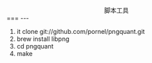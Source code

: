 <center>脚本工具</center >
===
---

1. it clone git://github.com/pornel/pngquant.git
2. brew install libpng
3. cd pngquant
4. make

